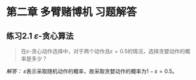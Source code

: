  # 第二章 多臂赌博机 习题解答

 ## 练习2.1 $\varepsilon$-贪心算法
 
> 在$\varepsilon$-贪心动作选择中，对于两个动作且$\varepsilon=0.5$的情况，选择贪婪动作的概率是多少？

*解答：* $\varepsilon$表示采取随机动作的概率，故采取贪婪动作的概率为$1-\varepsilon=0.5$。

